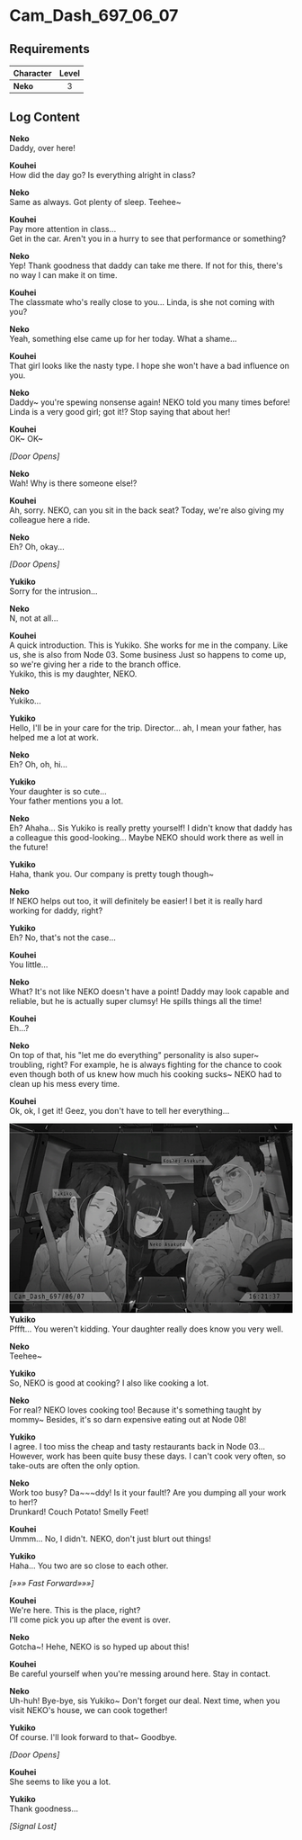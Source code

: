 # Cam_Dash_697_06_07
## Requirements
|Character|Level|
|---------|:---:|
|**Neko** |  3  |

## Log Content
**Neko**<br>
Daddy, over here!

**Kouhei**<br>
How did the day go? Is everything alright in class?

**Neko**<br>
Same as always. Got plenty of sleep. Teehee\~

**Kouhei**<br>
Pay more attention in class...<br>
Get in the car. Aren't you in a hurry to see that performance or something?

**Neko**<br>
Yep! Thank goodness that daddy can take me there. If not for this, there's no way I can make it on time.

**Kouhei**<br>
The classmate who's really close to you... Linda, is she not coming with you?

**Neko**<br>
Yeah, something else came up for her today. What a shame...

**Kouhei**<br>
That girl looks like the nasty type. I hope she won't have a bad influence on you.

**Neko**<br>
Daddy\~ you're spewing nonsense again! NEKO told you many times before! Linda is a very good girl; got it!? Stop saying that about her!

**Kouhei**<br>
OK\~ OK\~

*\[Door Opens\]*

**Neko**<br>
Wah! Why is there someone else!?

**Kouhei**<br>
Ah, sorry. NEKO, can you sit in the back seat? Today, we're also giving my colleague here a ride.

**Neko**<br>
Eh? Oh, okay...

*\[Door Opens\]*

**Yukiko**<br>
Sorry for the intrusion...

**Neko**<br>
N, not at all...

**Kouhei**<br>
A quick introduction. This is Yukiko. She works for me in the company. Like us, she is also from Node 03. Some business Just so happens to come up, so we're giving her a ride to the branch office.<br>
Yukiko, this is my daughter, NEKO.

**Neko**<br>
Yukiko...

**Yukiko**<br>
Hello, I'll be in your care for the trip. Director... ah, I mean your father, has helped me a lot at work.

**Neko**<br>
Eh? Oh, oh, hi...

**Yukiko**<br>
Your daughter is so cute...<br>
Your father mentions you a lot.

**Neko**<br>
Eh? Ahaha... Sis Yukiko is really pretty yourself! I didn't know that daddy has a colleague this good\-looking... Maybe NEKO should work there as well in the future!

**Yukiko**<br>
Haha, thank you. Our company is pretty tough though\~

**Neko**<br>
If NEKO helps out too, it will definitely be easier! I bet it is really hard working for daddy, right?

**Yukiko**<br>
Eh? No, that's not the case...

**Kouhei**<br>
You little...

**Neko**<br>
What? It's not like NEKO doesn't have a point! Daddy may look capable and reliable, but he is actually super clumsy! He spills things all the time!

**Kouhei**<br>
Eh...?

**Neko**<br>
On top of that, his "let me do everything" personality is also super\~ troubling, right? For example, he is always fighting for the chance to cook even though both of us knew how much his cooking sucks\~ NEKO had to clean up his mess every time.

**Kouhei**<br>
Ok, ok, I get it! Geez, you don't have to tell her everything...

![naos0501.png](./attachments/naos0501.png)
**Yukiko**<br>
Pffft... You weren't kidding. Your daughter really does know you very well.

**Neko**<br>
Teehee\~

**Yukiko**<br>
So, NEKO is good at cooking? I also like cooking a lot.

**Neko**<br>
For real? NEKO loves cooking too! Because it's something taught by mommy\~ Besides, it's so darn expensive eating out at Node 08!

**Yukiko**<br>
I agree. I too miss the cheap and tasty restaurants back in Node 03... However, work has been quite busy these days. I can't cook very often, so take\-outs are often the only option.

**Neko**<br>
Work too busy? Da\~\~\~ddy! Is it your fault!? Are you dumping all your work to her!?<br>
Drunkard! Couch Potato! Smelly Feet!

**Kouhei**<br>
Ummm... No, I didn't. NEKO, don't just blurt out things!

**Yukiko**<br>
Haha... You two are so close to each other.

*[»»» Fast Forward»»»]*

**Kouhei**<br>
We're here. This is the place, right?<br>
I'll come pick you up after the event is over.

**Neko**<br>
Gotcha\~! Hehe, NEKO is so hyped up about this!

**Kouhei**<br>
Be careful yourself when you're messing around here. Stay in contact.

**Neko**<br>
Uh\-huh! Bye\-bye, sis Yukiko\~ Don't forget our deal. Next time, when you visit NEKO's house, we can cook together!

**Yukiko**<br>
Of course. I'll look forward to that\~ Goodbye.

*\[Door Opens\]*

**Kouhei**<br>
She seems to like you a lot.

**Yukiko**<br>
Thank goodness...

*[Signal Lost]*
